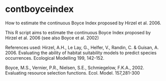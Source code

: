 # contboyceindex
How to estimate the continuous Boyce Index proposed by Hirzel et al. 2006.

This R script aims to estimate the continuous Boyce Index proposed by Hirzel et al. 2006
(see also Boyce et al. 2002)

References used: 
Hirzel, A.H., Le Lay, G., Helfer, V., Randin, C. & Guisan, A. 2006.
Evaluating the ability of habitat suitability models to predict species occurrences.
Ecological Modelling 199, 142-152.

Boyce, M.S., Vernier, P.R., Nielsen, S.E., Schmiegelow, F.K.A., 2002.
Evaluating resource selection functions. Ecol. Model. 157,281-300
